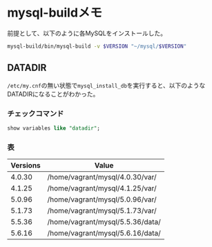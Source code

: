 # mysql-buildメモ

前提として、以下のように各MySQLをインストールした。

```sh
mysql-build/bin/mysql-build -v $VERSION "~/mysql/$VERSION"
```

## DATADIR

`/etc/my.cnf`の無い状態で`mysql_install_db`を実行すると、以下のようなDATADIRになることがわかった。

### チェックコマンド

```sql
show variables like "datadir";
```

### 表

| Versions | Value                            |
|----------|----------------------------------|
| 4.0.30   | /home/vagrant/mysql/4.0.30/var/  |
| 4.1.25   | /home/vagrant/mysql/4.1.25/var/  |
| 5.0.96   | /home/vagrant/mysql/5.0.96/var/  |
| 5.1.73   | /home/vagrant/mysql/5.1.73/var/  |
| 5.5.36   | /home/vagrant/mysql/5.5.36/data/ |
| 5.6.16   | /home/vagrant/mysql/5.6.16/data/ |